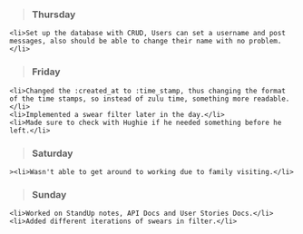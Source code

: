 


><h3>Thursday</h3>
	<li>Set up the database with CRUD, Users can set a username and post messages, also should be able to change their name with no problem.</li>
><h3>Friday</h3>
	<li>Changed the :created_at to :time_stamp, thus changing the format of the time stamps, so instead of zulu time, something more readable.</li>
	<li>Implemented a swear filter later in the day.</li>
	<li>Made sure to check with Hughie if he needed something before he left.</li>
><h3>Saturday</h3>
	><li>Wasn't able to get around to working due to family visiting.</li>
><h3>Sunday</h3>
	<li>Worked on StandUp notes, API Docs and User Stories Docs.</li>
	<li>Added different iterations of swears in filter.</li>
	